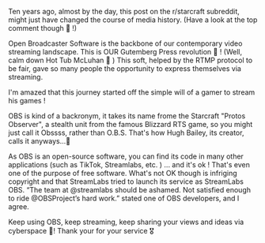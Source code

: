 Ten years ago, almost by the day, this post on the r/starcraft subreddit, might just have changed the course of media history. (Have a look at the top comment though 👀 !)

Open Broadcaster Software is the backbone of our contemporary video streaming landscape.
This is OUR Gutemberg Press revolution 💪 ! (Well, calm down Hot Tub McLuhan 🤦 ) This soft, helped by the RTMP protocol to be fair, gave so many people the opportunity to express themselves via streaming.

I'm amazed that this journey started off the simple will of a gamer to stream his games !

OBS is kind of a backronym, it takes its name frome the Starcraft "Protos Observer", a stealth unit from the famous Blizzard RTS game, so you might just call it Obssss, rather than O.B.S. That's how Hugh Bailey, its creator, calls it anyways...👾

As OBS is an open-source software, you can find its code in many other applications (such as TikTok, Streamlabs, etc. ) ... and it's ok ! That's even one of the purpose of free software. What's not OK though is infriging copyright and that StreamLabs tried to launch its service as StreamLabs OBS. “The team at @streamlabs should be ashamed. Not satisfied enough to ride @OBSProject’s hard work.” stated one of OBS developers, and I agree.

Keep using OBS, keep streaming, keep sharing your views and ideas via cyberspace 👏! Thank your for your service 🎖️ 

